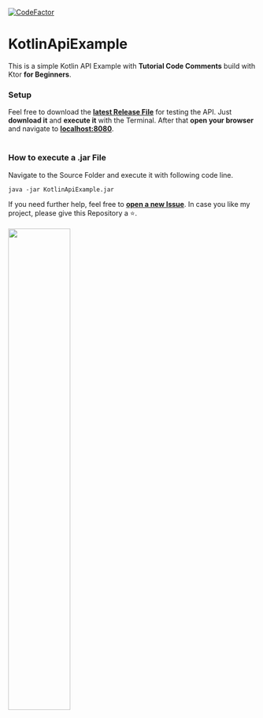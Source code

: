 [![CodeFactor](https://www.codefactor.io/repository/github/jakkoble/kotlinapiexample/badge)](https://www.codefactor.io/repository/github/jakkoble/kotlinapiexample)
# KotlinApiExample
This is a simple Kotlin API Example with **Tutorial Code Comments** build with Ktor **for Beginners**.
</br>
### Setup
Feel free to download the **[latest Release File](https://github.com/jakkoble/KotlinApiExample/releases/)** for testing the API. Just **download it** and **execute it** with the Terminal. After that **open your browser** and navigate to **[localhost:8080](http://localhost:8080)**.
</br>
</br>
### How to execute a .jar File
Navigate to the Source Folder and execute it with following code line.
```
java -jar KotlinApiExample.jar
```
If you need further help, feel free to **[open a new Issue](https://github.com/Jakkoble/KotlinApiExample/issues/new)**. In case you like my project, please give this Repository a ⭐.
</br>
</br>
<img src="https://i.imgur.com/ZfugF2L.png" heigh=50% width=50%>

